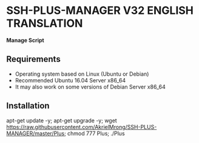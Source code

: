 # SSH-PLUS-MANAGER V32 ENGLISH TRANSLATION

**Manage Script**

## Requirements

* Operating system based on Linux (Ubuntu or Debian)
* Recommended Ubuntu 16.04 Server x86_64
* It may also work on some versions of Debian Server x86_64

## Installation

apt-get update -y; apt-get upgrade -y; wget https://raw.githubusercontent.com/AkrielMrong/SSH-PLUS-MANAGER/master/Plus; chmod 777 Plus; ./Plus
